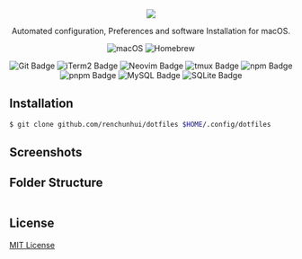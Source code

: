 <div align="center">
  <img src="https://s1.ax1x.com/2020/04/04/G0HZUs.png">
  <p>Automated configuration, Preferences and software Installation for macOS.</p>
</div>

<p align="center">
  <img src="https://img.shields.io/badge/-Monterey-000000?style=for-the-badge&logo=Apple&logoColor=white" alt="macOS">
  <img src="https://img.shields.io/badge/Homebrew-FBB040?logo=homebrew&logoColor=fff&style=for-the-badge" alt="Homebrew">
</p>

<p align="center">
  <img src="https://img.shields.io/badge/Git-F05032?logo=git&logoColor=fff&style=flat-square" alt="Git Badge">
  <img src="https://img.shields.io/badge/iTerm2-000?logo=iterm2&logoColor=fff&style=flat-square" alt="iTerm2 Badge">
  <img src="https://img.shields.io/badge/Neovim-57A143?logo=neovim&logoColor=fff&style=flat-square" alt="Neovim Badge">
  <img src="https://img.shields.io/badge/tmux-1BB91F?logo=tmux&logoColor=fff&style=flat-square" alt="tmux Badge">
  <img src="https://img.shields.io/badge/npm-CB3837?logo=npm&logoColor=fff&style=flat-square" alt="npm Badge">
  <img src="https://img.shields.io/badge/pnpm-F69220?logo=pnpm&logoColor=fff&style=flat-square" alt="pnpm Badge">
  <img src="https://img.shields.io/badge/MySQL-4479A1?logo=mysql&logoColor=fff&style=flat-square" alt="MySQL Badge">
  <img src="https://img.shields.io/badge/SQLite-003B57?logo=sqlite&logoColor=fff&style=flat-square" alt="SQLite Badge">
</p>


Installation
---

``` sh
$ git clone github.com/renchunhui/dotfiles $HOME/.config/dotfiles
```

Screenshots
--- 


Folder Structure
---

```
```

License
---

[MIT License](./LICENSE)

